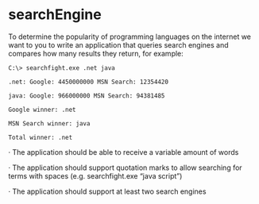 # searchEngine
To determine the popularity of programming languages on the internet we want to you to write an application that queries search engines and compares how many results they return, for example:

 

    C:\> searchfight.exe .net java

    .net: Google: 4450000000 MSN Search: 12354420

    java: Google: 966000000 MSN Search: 94381485

    Google winner: .net

    MSN Search winner: java

    Total winner: .net

 

·         The application should be able to receive a variable amount of words

·         The application should support quotation marks to allow searching for terms with spaces (e.g. searchfight.exe “java script”)

·         The application should support at least two search engines
